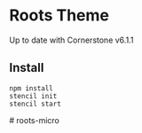 # Roots Theme

Up to date with Cornerstone v6.1.1

## Install

```
npm install
stencil init
stencil start
```
#   r o o t s - m i c r o  
 